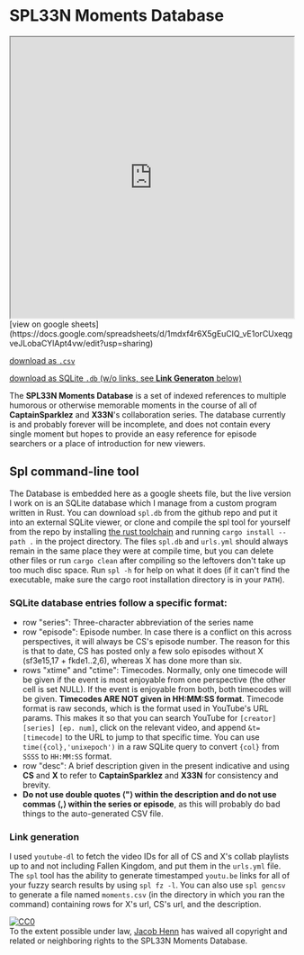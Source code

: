 # SPL33N Moments Database

<iframe style="width:100%;height:500px" src="https://docs.google.com/spreadsheets/d/e/2PACX-1vRYg70qFGm5OsyAgbzOdTR1E_I1nFYWDVj8hjR0fQYqYofyxuZSBHXCjFnxjvRGGfWQ1GCp4ReVFhCN/pubhtml?gid=1549579440&amp;single=true&amp;widget=true&amp;headers=false"></iframe>
[view on google sheets](https://docs.google.com/spreadsheets/d/1mdxf4r6X5gEuClQ_vE1orCUxeqgveJLobaCYlApt4vw/edit?usp=sharing)

[download as `.csv`](https://raw.githubusercontent.com/jacobhenn/spl/main/resources/moments.csv)

[download as SQLite `.db` (w/o links, see **Link Generaton** below)](https://raw.githubusercontent.com/jacobhenn/spl/main/resources/spl.db)

The **SPL33N Moments Database** is a set of indexed references to multiple humorous or otherwise memorable moments in the course of all of **CaptainSparklez** and **X33N**'s collaboration series. The database currently is and probably forever will be incomplete, and does not contain every single moment but hopes to provide an easy reference for episode searchers or a place of introduction for new viewers.

## Spl command-line tool

The Database is embedded here as a google sheets file, but the live version I work on is an SQLite database which I manage from a custom program written in Rust. You can download `spl.db` from the github repo and put it into an external SQLite viewer, or clone and compile the spl tool for yourself from the repo by installing [the rust toolchain](https://rust-lang.org/install) and running `cargo install --path .` in the project directory. The files `spl.db` and `urls.yml` should always remain in the same place they were at compile time, but you can delete other files or run `cargo clean` after compiling so the leftovers don't take up too much disc space. Run `spl -h` for help on what it does (if it can't find the executable, make sure the cargo root installation directory is in your `PATH`).

### SQLite database entries follow a specific format:

- row "series": Three-character abbreviation of the series name
- row "episode": Episode number. In case there is a conflict on this across perspectives, it will always be CS's episode number. The reason for this is that to date, CS has posted only a few solo episodes without X (sf3e15,17 + fkde1..2,6), whereas X has done more than six.
- rows "xtime" and "ctime": Timecodes. Normally, only one timecode will be given if the event is most enjoyable from one perspective (the other cell is set NULL). If the event is enjoyable from both, both timecodes will be given. **Timecodes ARE NOT given in HH:MM:SS format**. Timecode format is raw seconds, which is the format used in YouTube's URL params. This makes it so that you can search YouTube for `[creator] [series] [ep. num]`, click on the relevant video, and append `&t=[timecode]` to the URL to jump to that specific time. You can use `time({col},'unixepoch')` in a raw SQLite query to convert `{col}` from `SSSS` to `HH:MM:SS` format.
- row "desc": A brief description given in the present indicative and using **CS** and **X** to refer to **CaptainSparklez** and **X33N** for consistency and brevity.
- **Do not use double quotes ⟨"⟩ within the description and do not use commas ⟨,⟩ within the series or episode**, as this will probably do bad things to the auto-generated CSV file.

### Link generation

I used `youtube-dl` to fetch the video IDs for all of CS and X's collab playlists up to and not including Fallen Kingdom, and put them in the `urls.yml` file. The `spl` tool has the ability to generate timestamped `youtu.be` links for all of your fuzzy search results by using `spl fz -l`. You can also use `spl gencsv` to generate a file named `moments.csv` (in the directory in which you ran the command) containing rows for X's url, CS's url, and the description.
  
  
  
<p xmlns:dct="http://purl.org/dc/terms/">
  <a rel="license"
     href="http://creativecommons.org/publicdomain/zero/1.0/">
    <img src="https://licensebuttons.net/p/zero/1.0/88x31.png" style="border-style: none;" alt="CC0" />
  </a>
  <br />
  To the extent possible under law,
  <a rel="dct:publisher"
     href="https://github.com/jacobhenn">
    <span property="dct:title">Jacob Henn</span></a>
  has waived all copyright and related or neighboring rights to
  <span property="dct:title">the SPL33N Moments Database</span>.
</p>
